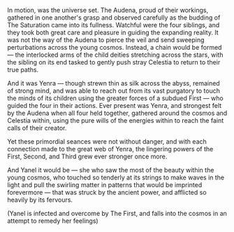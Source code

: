 In motion, was the universe set. The Audena, proud of their workings, gathered in one another's grasp and observed carefully as the budding of The Saturation came into its fullness. Watchful were the four siblings, and they took both great care and pleasure in guiding the expanding reality. It was not the way of the Audena to pierce the veil and send sweeping perturbations across the young cosmos. Instead, a chain would be formed — the interlocked arms of the child deities stretching across the stars, with the sibling on its end tasked to gently push stray Celestia to return to their true paths.

And it was Yenra — though strewn thin as silk across the abyss, remained of strong mind, and was able to reach out from its vast purgatory to touch the minds of its children using the greater forces of a subdued First — who guided the four in their actions. Ever present was Yenra, and strongest felt by the Audena when all four held together, gathered around the cosmos and Celestia within, using the pure wills of the energies within to reach the faint calls of their creator.

Yet these primordial seances were not without danger, and with each connection made to the great web of Yenra, the lingering powers of the First, Second, and Third grew ever stronger once more.

And Yanel it would be — she who saw the most of the beauty within the young cosmos, who touched so tenderly at its strings to make waves in the light and pull the swirling matter in patterns that would be imprinted forevermore — that was struck by the ancient power, and afflicted so heavily by its fervours.

(Yanel is infected and overcome by The First, and falls into the cosmos in an attempt to remedy her feelings)